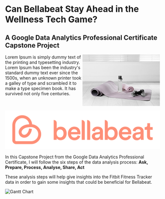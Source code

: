 # Can Bellabeat Stay Ahead in the Wellness Tech Game?

## A Google Data Analytics Professional Certificate Capstone Project

<div style="display:flex;">
    <div style="flex:1;">
        <!-- Your text goes here -->
        Lorem Ipsum is simply dummy text of the printing and typesetting industry. Lorem Ipsum has been the industry's standard dummy text ever since the 1500s, when an unknown printer took a galley of type and scrambled it to make a type specimen book. It has survived not only five centuries.
    </div>
    <div style="flex:1;">
        <!-- Your image goes here -->
        <img src="bella.jpeg" alt="Bellabeat" width="300" style="float:right;"/>
    </div>
</div>







![Bellabeat](bella.png)

In this Capstone Project from the Google Data Analytics Professional Certificate, I will follow the six steps of the data analysis process:
**Ask, Prepare, Process, Analyse, Share, Act**

These analysis steps will help give insights into the Fitbit Fitness Tracker data in order to gain some insights that could be beneficial for Bellabeat.

![Gantt Chart](Fitbit_Analysis_and_Data_Project_Managemet.png)

